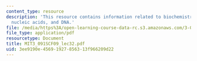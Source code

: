 ```yaml
---
content_type: resource
description: 'This resource contains information related to biochemistry: lipids,
  nucleic acids, and DNA.'
file: /media/https%3A/open-learning-course-data-rc.s3.amazonaws.com/3-091sc-introduction-to-solid-state-chemistry-fall-2010/3ee9190e45691927856313f966209d22_MIT3_091SCF09_lec32.pdf
file_type: application/pdf
resourcetype: Document
title: MIT3_091SCF09_lec32.pdf
uid: 3ee9190e-4569-1927-8563-13f966209d22
---
```

